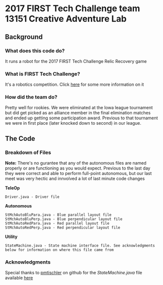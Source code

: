 # 2017 FIRST Tech Challenge team 13151 Creative Adventure Lab

## Background

### What does this code do?

It runs a robot for the 2017 FIRST Tech Challenge Relic Recovery game

### What is FIRST Tech Challenge?

It's a robotics competition. Click [here](https://www.firstinspires.org/robotics/ftc/what-is-first-tech-challenge) for some more information on it

### How did the team do?

Pretty well for rookies. We were eliminated at the Iowa league tournament but did get picked as an alliance member in the final elimination matches and ended up getting some participation award. Previous to that tournament we were in first place (later knocked down to second) in our league.

## The Code

### Breakdown of Files

**Note:** There's no gurantee that any of the autonomous files are named properly or are functioning as you would expect. Previous to the last day they were correct and able to perform full-point autonomous, but our last meet was very hectic and innvolved a lot of last minute code changes

**TeleOp**

```
Driver.java - Driver file
```

**Autonomous**

```
StMchAutoBluPara.java - Blue parallel layout file
StMchAutoBluPerp.java - Blue perpendicular layout file
StMchAutoRedPara.java - Red parallel layout file
StMchAutoRedPerp.java - Red perpendicular layout file
```

**Utility**

```
StateMachine.java - State machine interface file. See acknowledgments below for information on where this file came from
```
### Acknowledgments

Special thanks to [pmtischler](https://github.com/pmtischler) on github for the *StateMachine.java* file available [here](https://github.com/pmtischler/ftc_app/blob/master/SharedCode/src/main/java/com/github/pmtischler/base/StateMachine.java)
